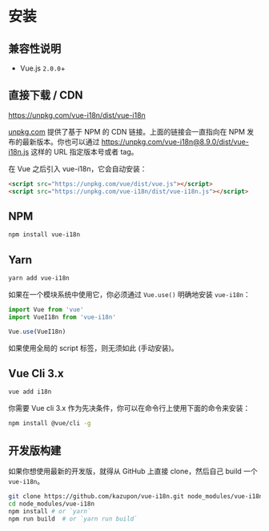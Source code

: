 # 安装

## 兼容性说明

- Vue.js `2.0.0`+

## 直接下载 / CDN

<https://unpkg.com/vue-i18n/dist/vue-i18n>

[unpkg.com](https://unpkg.com) 提供了基于 NPM 的 CDN 链接。上面的链接会一直指向在 NPM 发布的最新版本。你也可以通过 <https://unpkg.com/vue-i18n@8.9.0/dist/vue-i18n.js> 这样的 URL 指定版本号或者 tag。

在 Vue 之后引入 vue-i18n，它会自动安装：


```html
<script src="https://unpkg.com/vue/dist/vue.js"></script>
<script src="https://unpkg.com/vue-i18n/dist/vue-i18n.js"></script>
```

## NPM

```sh
npm install vue-i18n
```

## Yarn

```sh
yarn add vue-i18n
```

如果在一个模块系统中使用它，你必须通过 `Vue.use()` 明确地安装 `vue-i18n`：


```javascript
import Vue from 'vue'
import VueI18n from 'vue-i18n'

Vue.use(VueI18n)
```

如果使用全局的 script 标签，则无须如此 (手动安装)。

## Vue Cli 3.x

```sh
vue add i18n
```

你需要 Vue cli 3.x 作为先决条件，你可以在命令行上使用下面的命令来安装：

```sh
npm install @vue/cli -g
```

## 开发版构建

如果你想使用最新的开发版，就得从 GitHub 上直接 clone，然后自己 build 一个 `vue-i18n`。

```sh
git clone https://github.com/kazupon/vue-i18n.git node_modules/vue-i18n
cd node_modules/vue-i18n
npm install # or `yarn`
npm run build  # or `yarn run build`
```
